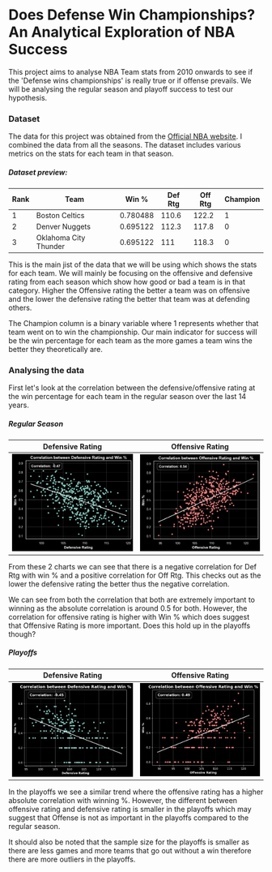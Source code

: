 # Does Defense Win Championships? An Analytical Exploration of NBA Success

This project aims to analyse NBA Team stats from 2010 onwards to see if the 'Defense wins championships' is really true or if offense prevails. We will be analysing the regular season and playoff success to test our hypothesis.

### Dataset

The data for this project was obtained from the [Official NBA website](https://www.nba.com/stats/teams/advanced). I combined the data from all the seasons. The dataset includes various metrics on the stats for each team in that season.

##### Dataset preview:

| Rank | Team                  | Win %    | Def Rtg | Off Rtg | Champion |
| ---- | --------------------- | -------- | ------- | ------- | -------- |
| 1    | Boston Celtics        | 0.780488 | 110.6   | 122.2   | 1        |
| 2    | Denver Nuggets        | 0.695122 | 112.3   | 117.8   | 0        |
| 3    | Oklahoma City Thunder | 0.695122 | 111     | 118.3   | 0        |

This is the main jist of the data that we will be using which shows the stats for each team. We will mainly be focusing on the offensive and defensive rating from each season which show how good or bad a team is in that category. Higher the Offensive rating the better a team was on offensive and the lower the defensive rating the better that team was at defending others.

The Champion column is a binary variable where 1 represents whether that team went on to win the championship. Our main indicator for success will be the win percentage for each team as the more games a team wins the better they theoretically are.

### Analysing the data

First let's look at the correlation between the defensive/offensive rating at the win percentage for each team in the regular season over the last 14 years.

##### Regular Season

|         Defensive Rating         |         Offensive Rating         |
| :------------------------------: | :------------------------------: |
| ![](Charts/Regular%20DefRtg.png) | ![](Charts/Regular%20OffRtg.png) |

From these 2 charts we can see that there is a negative correlation for Def Rtg with win % and a positive correlation for Off Rtg. This checks out as the lower the defensive rating the better thus the negative correlation.

We can see from both the correlation that both are extremely important to winning as the absolute correlation is around 0.5 for both. However, the correlation for offensive rating is higher with Win % which does suggest that Offensive Rating is more important. Does this hold up in the playoffs though?

##### Playoffs

|         Defensive Rating         |         Offensive Rating         |
| :------------------------------: | :------------------------------: |
| ![](Charts/Playoff%20DefRtg.png) | ![](Charts/Playoff%20OffRtg.png) |

In the playoffs we see a similar trend where the offensive rating has a higher absolute correlation with winning %. However, the different between offensive rating and defensive rating is smaller in the playoffs which may suggest that Offense is not as important in the playoffs compared to the regular season.

It should also be noted that the sample size for the playoffs is smaller as there are less games and more teams that go out without a win therefore there are more outliers in the playoffs.
